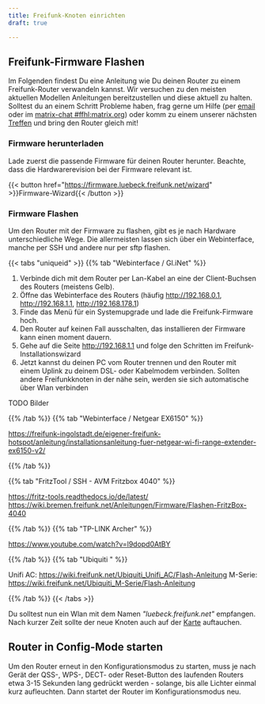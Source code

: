 ```yaml
---
title: Freifunk-Knoten einrichten
draft: true

---
```


## Freifunk-Firmware Flashen

Im Folgenden findest Du eine Anleitung wie Du deinen Router zu einem Freifunk-Router verwandeln kannst.
Wir versuchen zu den meisten aktuellen Modellen Anleitungen bereitzustellen und diese aktuell zu halten. Solltest du an einem Schritt Probleme haben, frag gerne um Hilfe (per [email](mailto:info@luebeck.freifunk.net) oder im [matrix-chat #ffhl:matrix.org](https://matrix.to/#/!abaEXDFMmCWEivMGJF:matrix.org?via=matrix.org&via=matrix.eclabs.de&via=toppoint.de)) oder komm zu einem unserer nächsten [Treffen](https://luebeck.freifunk.net/treffen.html) und bring den Router gleich mit!

### Firmware herunterladen

Lade zuerst die passende Firmware für deinen Router herunter. Beachte, dass die Hardwarerevision bei der Firmware relevant ist.

{{< button href="https://firmware.luebeck.freifunk.net/wizard" >}}Firmware-Wizard{{< /button >}}

### Firmware Flashen

Um den Router mit der Firmware zu flashen, gibt es je nach Hardware unterschiedliche Wege.
Die allermeisten lassen sich über ein Webinterface, manche per SSH und andere nur per sftp flashen.

{{< tabs "uniqueid" >}}
{{% tab "Webinterface / Gl.iNet" %}}

1. Verbinde dich mit dem Router per Lan-Kabel an eine der Client-Buchsen des Routers (meistens Gelb).
2. Öffne das Webinterface des Routers (häufig http://192.168.0.1, http://192.168.1.1, http://192.168.178.1)
3. Finde das Menü für ein Systemupgrade und lade die Freifunk-Firmware hoch.
4. Den Router auf keinen Fall ausschalten, das installieren der Firmware kann einen moment dauern.
5. Gehe auf die Seite http://192.168.1.1 und folge den Schritten im Freifunk-Installationswizard
7. Jetzt kannst du deinen PC vom Router trennen und den Router mit einem Uplink zu deinem DSL- oder Kabelmodem verbinden. Sollten andere Freifunkknoten in der nähe sein, werden sie sich automatische über Wlan verbinden

TODO Bilder

{{% /tab %}}
{{% tab "Webinterface / Netgear EX6150" %}}

https://freifunk-ingolstadt.de/eigener-freifunk-hotspot/anleitung/installationsanleitung-fuer-netgear-wi-fi-range-extender-ex6150-v2/

{{% /tab %}}

{{% tab "FritzTool / SSH - AVM Fritzbox 4040" %}}

https://fritz-tools.readthedocs.io/de/latest/
https://wiki.bremen.freifunk.net/Anleitungen/Firmware/Flashen-FritzBox-4040

{{% /tab %}}
{{% tab "TP-LINK Archer" %}}

https://www.youtube.com/watch?v=l9dopd0AtBY

{{% /tab %}}
{{% tab "Ubiquiti " %}}

Unifi AC: https://wiki.freifunk.net/Ubiquiti_Unifi_AC/Flash-Anleitung
M-Serie: https://wiki.freifunk.net/Ubiquiti_M-Serie/Flash-Anleitung

{{% /tab %}}
{{< /tabs >}}

Du solltest nun ein Wlan mit dem Namen _"luebeck.freifunk.net"_ empfangen. Nach kurzer Zeit sollte der neue Knoten auch auf der [Karte](https://map.luebeck.freifunk.net/) auftauchen.



## Router in Config-Mode starten

Um den Router erneut in den Konfigurationsmodus zu starten, muss je nach Gerät der QSS-, WPS-, DECT- oder Reset-Button des laufenden Routers etwa 3-15 Sekunden lang gedrückt werden - solange, bis alle Lichter einmal kurz aufleuchten. Dann startet der Router im Konfigurationsmodus neu.
